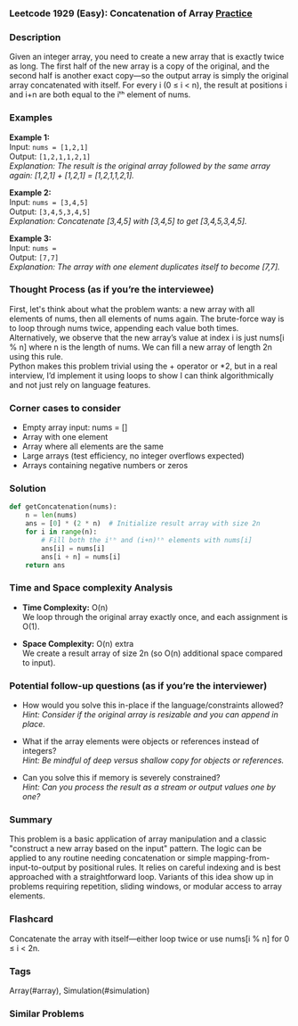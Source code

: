 ### Leetcode 1929 (Easy): Concatenation of Array [Practice](https://leetcode.com/problems/concatenation-of-array)

### Description  
Given an integer array, you need to create a new array that is exactly twice as long. The first half of the new array is a copy of the original, and the second half is another exact copy—so the output array is simply the original array concatenated with itself. For every i (0 ≤ i < n), the result at positions i and i+n are both equal to the iᵗʰ element of nums.

### Examples  

**Example 1:**  
Input: `nums = [1,2,1]`  
Output: `[1,2,1,1,2,1]`  
*Explanation: The result is the original array followed by the same array again: [1,2,1] + [1,2,1] = [1,2,1,1,2,1].*

**Example 2:**  
Input: `nums = [3,4,5]`  
Output: `[3,4,5,3,4,5]`  
*Explanation: Concatenate [3,4,5] with [3,4,5] to get [3,4,5,3,4,5].*

**Example 3:**  
Input: `nums = `  
Output: `[7,7]`  
*Explanation: The array with one element duplicates itself to become [7,7].*

### Thought Process (as if you’re the interviewee)  
First, let's think about what the problem wants: a new array with all elements of nums, then all elements of nums again. The brute-force way is to loop through nums twice, appending each value both times.  
Alternatively, we observe that the new array’s value at index i is just nums[i % n] where n is the length of nums. We can fill a new array of length 2n using this rule.  
Python makes this problem trivial using the + operator or \*2, but in a real interview, I’d implement it using loops to show I can think algorithmically and not just rely on language features.

### Corner cases to consider  
- Empty array input: nums = []  
- Array with one element  
- Array where all elements are the same  
- Large arrays (test efficiency, no integer overflows expected)
- Arrays containing negative numbers or zeros

### Solution

```python
def getConcatenation(nums):
    n = len(nums)
    ans = [0] * (2 * n)  # Initialize result array with size 2n
    for i in range(n):
        # Fill both the iᵗʰ and (i+n)ᵗʰ elements with nums[i]
        ans[i] = nums[i]
        ans[i + n] = nums[i]
    return ans
```

### Time and Space complexity Analysis  

- **Time Complexity:** O(n)  
  We loop through the original array exactly once, and each assignment is O(1).

- **Space Complexity:** O(n) extra  
  We create a result array of size 2n (so O(n) additional space compared to input).

### Potential follow-up questions (as if you’re the interviewer)  

- How would you solve this in-place if the language/constraints allowed?  
  *Hint: Consider if the original array is resizable and you can append in place.*

- What if the array elements were objects or references instead of integers?  
  *Hint: Be mindful of deep versus shallow copy for objects or references.*

- Can you solve this if memory is severely constrained?  
  *Hint: Can you process the result as a stream or output values one by one?*

### Summary
This problem is a basic application of array manipulation and a classic "construct a new array based on the input" pattern. The logic can be applied to any routine needing concatenation or simple mapping-from-input-to-output by positional rules. It relies on careful indexing and is best approached with a straightforward loop. Variants of this idea show up in problems requiring repetition, sliding windows, or modular access to array elements.


### Flashcard
Concatenate the array with itself—either loop twice or use nums[i % n] for 0 ≤ i < 2n.

### Tags
Array(#array), Simulation(#simulation)

### Similar Problems
